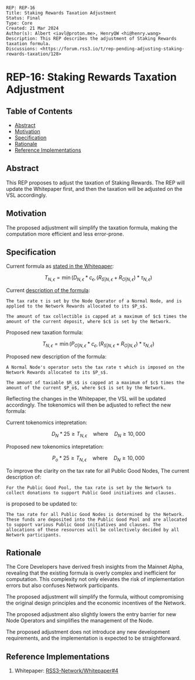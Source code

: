 ```
REP: REP-16
Title: Staking Rewards Taxation Adjustment
Status: Final
Type: Core
Created: 21 Mar 2024
Author(s): Albert <iavl@proton.me>, HenryQW <hi@henry.wang>
Description: This REP describes the adjustment of Staking Rewards taxation formula.
Discussions: <https://forum.rss3.io/t/rep-pending-adjusting-staking-rewards-taxation/128>
```

# REP-16: Staking Rewards Taxation Adjustment

## Table of Contents

- [Abstract](#abstract)
- [Motivation](#motivation)
- [Specification](#specification)
- [Rationale](#rationale)
- [Reference Implementations](#reference-implementations)

## Abstract

This REP proposes to adjust the taxation of Staking Rewards.
The REP will update the Whitepaper first, and then the taxation will be adjusted on the VSL accordingly.

## Motivation

The proposed adjustment will simplify the taxation formula, making the computation more efficient and less error-prone.

## Specification

Current formula as [stated in the Whitepaper](https://github.com/RSS3-Network/Whitepaper/blob/d8a86712cad0c88846c659577e0848b422b90f14/current/sections/tokenomics/network_rewards.tex#L77-L83):

$$
T_{N,\epsilon} = \min(D_{N,\epsilon} * c_{\epsilon}, (R_{S|N,\epsilon} + R_{O|N,\epsilon}) * τ_{N,\epsilon})
$$

Current [description of the formula](https://github.com/RSS3-Network/Whitepaper/blob/d8a86712cad0c88846c659577e0848b422b90f14/current/sections/tokenomics/network_rewards.tex#L75):

```
The tax rate τ is set by the Node Operator of a Normal Node, and is applied to the Network Rewards allocated to its $P_s$.

The amount of tax collectible is capped at a maximum of $c$ times the amount of the current deposit, where $c$ is set by the Network.
```

Proposed new taxation formula:

$$
T_{N,\epsilon} = \min(P_{O|N,\epsilon} * c_{\epsilon}, (R_{S|N,\epsilon} + R_{O|N,\epsilon}) * τ_{N,\epsilon})
$$

Proposed new description of the formula:

```
A Normal Node's operator sets the tax rate τ which is imposed on the Network Rewards allocated to its $P_s$.

The amount of taxiable $R_s$ is capped at a maximum of $c$ times the amount of the current $P_o$, where $c$ is set by the Network.
```

Reflecting the changes in the Whitepaper, the VSL will be updated accordingly.
The tokenomics will then be adjusted to reflect the new formula:

Current tokenomics intepretation:

$$
D_{N} * 25 \geq T_{N,\epsilon} \quad \text{where} \quad D_{N} \geq 10,000
$$

Proposed new tokenomics intepretation:

$$
P_{o} * 25 \geq T_{N,\epsilon} \quad \text{where} \quad D_{N} \geq 10,000
$$

To improve the clarity on the tax rate for all Public Good Nodes, The current description of:

```
For the Public Good Pool, the tax rate is set by the Network to collect donations to support Public Good initiatives and clauses.
```

is proposed to be updated to:

```
The tax rate for all Public Good Nodes is determined by the Network. These funds are deposited into the Public Good Pool and are allocated to support various Public Good initiatives and clauses. The allocations of these resources will be collectively decided by all Network participants.
```

## Rationale

The Core Developers have derived fresh insights from the Mainnet Alpha, revealing that the existing formula is overly complex and inefficient for computation.
This complexity not only elevates the risk of implementation errors but also confuses Network participants.

The proposed adjustment will simplify the formula, without compromising the original design principles and the economic incentives of the Network.

The proposed adjustment also slightly lowers the entry barrier for new Node Operators and simplifies the management of the Node.

The proposed adjustment does not introduce any new development requirements, and the implementation is expected to be straightforward.

## Reference Implementations

1. Whitepaper: [RSS3-Network/Whitepaper#4](https://github.com/RSS3-Network/Whitepaper/pull/4)
